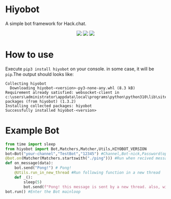 # Hiyobot
A simple bot framework for Hack.chat.

<center><img src="https://img.shields.io/badge/Powered%20By-Python-blue.svg"></img> <img src="https://img.shields.io/badge/Powered%20By-websocket_client-blue.svg"></img> <img src="https://img.shields.io/badge/Document%20version-0.0.1-green.svg"></img></center>

# How to use
Execute `pip3 install hiyobot` on your console. in some case, it will be `pip`.The output should looks like:
```
Collecting hiyobot
  Downloading hiyobot-<version>-py3-none-any.whl (8.3 kB)
Requirement already satisfied: websocket-client in c:\users\administrator\appdata\local\programs\python\python310\lib\site-packages (from hiyobot) (1.3.2)
Installing collected packages: hiyobot
Successfully installed hiyobot-<version>
```
# Example Bot
```python
from time import sleep
from hiyobot import Bot,Matchers,Matcher,Utils,HIYOBOT_VERSION
bot=Bot("your-channel","TestBot","12345") #Channel,Bot-nick,Password(optional)
@bot.on(Matcher(Matchers.startswith("./ping"))) #Run when recived message that startswith "./ping"
def on_message(data):
    bot.send("Pong!") # Pong!
    @Utils.run_in_new_thread #Run following function in a new thread
    def _():
        sleep(5)
        bot.send(f"Pong! this message is sent by a new thread. also, with POWERFUL [HiyoBot](https://github.com/MaggieLOL/hiyobot) HCBot Framework Version {HIYOBOT_VERSION}!") # Pong#2
bot.run() #Enter the Bot mainloop
```